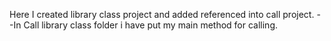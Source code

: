 Here I created library class project and added referenced into call project.
--In Call library class folder i have put my main method for calling.
